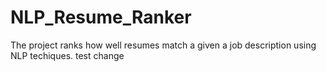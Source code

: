 # NLP_Resume_Ranker
The project ranks how well resumes match a given a job description using NLP techiques.
test change
